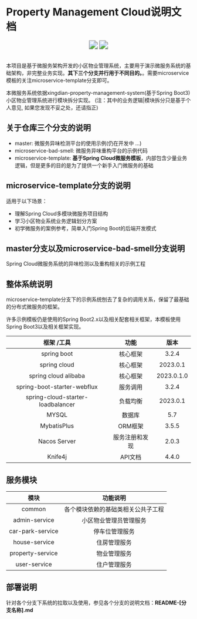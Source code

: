 # Property Management Cloud说明文档

<div align="center">
    <img src="https://img.shields.io/badge/Spring_Cloud-微服务异味检测-blue" style="zoom: 1.5;"/>
    <img src="https://img.shields.io/badge/microservice_template-微服务模板-green" style="zoom: 1.5;"/>
</div>
<br>

本项目是基于微服务架构开发的小区物业管理系统，主要用于演示微服务系统的基础架构，非完整业务实现。**其下三个分支并行用于不同目的。**。需要microservice模板的关注microservice-template分支即可。

本微服务系统依据xingdian-property-management-system(基于Spring Boot3)小区物业管理系统进行模块拆分实现。 (注：其中的业务逻辑|模块拆分只是基于个人意见, 如果您发现不妥之处，还请指正)

## 关于仓库三个分支的说明

- master: 微服务异味检测平台的使用示例(仍在开发中 ...)
- microservice-bad-smell: 微服务异味重构平台的示例代码
- microservice-template: **基于Spring Cloud微服务模板**，内部包含少量业务逻辑，但是更多的目的是为了提供一个新手入门微服务的基础

## microservice-template分支的说明

适用于以下场景：
* 理解Spring Cloud多模块微服务项目结构
* 学习小区物业系统业务逻辑划分方案
* 初学微服务的案例参考，简单入门Spring Boot的后端开发模式

## master分支以及microservice-bad-smell分支说明
Spring Cloud微服务系统的异味检测以及重构相关的示例工程

## 整体系统说明

microservice-template分支下的示例系统刨去了复杂的调用关系，保留了最基础的分布式微服务的框架。

许多示例模板仍是使用的Spring Boot2.x以及相关配套相关框架，本模板使用Spring Boot3以及相关框架实现。

|              框架 /工具               |   功能    |     版本     |
|:---------------------------------:|:-------:|:----------:|
|            spring boot            |  核心框架   |   3.2.4    |
|           spring cloud            |  核心框架   |  2023.0.1  |
|       spring cloud alibaba        |  核心框架   | 2023.0.1.0 |
|    spring-boot-starter-webflux    |  服务调用   |   3.2.4    |
| spring-cloud-starter-loadbalancer |  负载均衡   |  2023.0.1  |
|               MYSQL               |   数据库   |    5.7     |
|            MybatisPlus            |  ORM框架  |   3.5.5    |
|           Nacos Server            | 服务注册和发现 |   2.0.3    |
|              Knife4j              |  API文档  |   4.4.0    |

## 服务模块

|        模块        |       功能说明        |
|:----------------:|:-----------------:|
|      common      | 各个模块依赖的基础类相关公共子工程 |
|  admin-service   |    小区物业管理员管理服务    |
| car-park-service |      停车位管理服务      |
|  house-service   |      住房管理服务       |
| property-service |      物业管理服务       |
|   user-service   |      住户管理服务       |

## 部署说明
针对各个分支下系统的拉取以及使用，参见各个分支的说明文档：**README-[分支名称].md**
